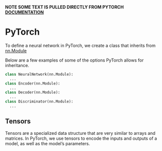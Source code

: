 
**NOTE SOME TEXT IS PULLED DIRECTLY FROM PYTORCH [DOCUMENTATION](https://docs.pytorch.org/tutorials)**

# PyTorch

To define a neural network in PyTorch, we create a class that inherits from [nn.Module](https://docs.pytorch.org/tutorials/beginner/basics/quickstart_tutorial.html)

Below are a few examples of some of the options PyTorch allows for inheritance.

``` python
class NeuralNetwork(nn.Module):
  ...
class Encoder(nn.Module):
  ...
class Decoder(nn.Module):
  ...
class Discriminator(nn.Module):
  ...

```

## Tensors
Tensors are a specialized data structure that are very similar to arrays and matrices. In PyTorch, we use tensors to encode the inputs and outputs of a model, as well as the model’s parameters.

